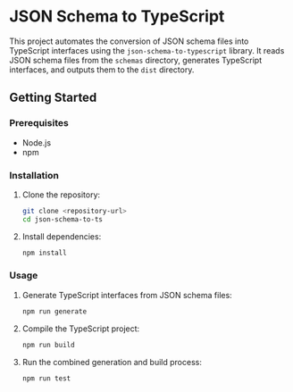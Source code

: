 # JSON Schema to TypeScript

This project automates the conversion of JSON schema files into TypeScript interfaces using the `json-schema-to-typescript` library. It reads JSON schema files from the `schemas` directory, generates TypeScript interfaces, and outputs them to the `dist` directory.


## Getting Started

### Prerequisites

- Node.js
- npm

### Installation

1. Clone the repository:

    ```bash
    git clone <repository-url>
    cd json-schema-to-ts
    ```

2. Install dependencies:

    ```bash
    npm install
    ```

### Usage

1. Generate TypeScript interfaces from JSON schema files:

    ```bash
    npm run generate
    ```

2. Compile the TypeScript project:

    ```bash
    npm run build
    ```

3. Run the combined generation and build process:

    ```bash
    npm run test
    ```
